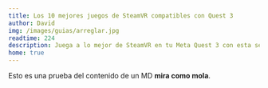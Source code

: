 ```yaml
---
title: Los 10 mejores juegos de SteamVR compatibles con Quest 3
author: David
img: /images/guias/arreglar.jpg
readtime: 224
description: Juega a lo mejor de SteamVR en tu Meta Quest 3 con esta selección de títulos épicos.
home: true
---
```

Esto es una prueba del contenido de un MD **mira como mola**.